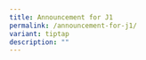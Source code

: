 ```yaml
---
title: Announcement for J1
permalink: /announcement-for-j1/
variant: tiptap
description: ""
---
```

